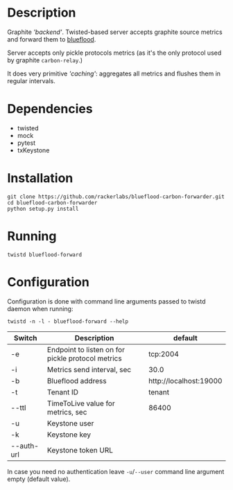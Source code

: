 # Description

Graphite _'backend'_. Twisted-based server accepts graphite source metrics and forward them to [blueflood][blueflood-git].

Server accepts only pickle protocols metrics (as it's the only protocol used by graphite `carbon-relay`.)

It does very primitive _'caching'_: aggregates all metrics and flushes them in regular intervals.

# Dependencies

 * twisted
 * mock
 * pytest
 * txKeystone

# Installation

    git clone https://github.com/rackerlabs/blueflood-carbon-forwarder.git
    cd blueflood-carbon-forwarder
    python setup.py install

# Running

    twistd blueflood-forward

# Configuration

Configuration is done with command line arguments passed to twistd daemon when running:

    twistd -n -l - blueflood-forward --help

| Switch | Description | default |
| ----- | ------- | --------- |
| -e | Endpoint to listen on for pickle protocol metrics | tcp:2004 |
| -i | Metrics send interval, sec | 30.0 |
| -b | Blueflood address | http://localhost:19000 |
| -t | Tenant ID | tenant |
| --ttl | TimeToLive value for metrics, sec | 86400 |
| -u | Keystone user | |
| -k | Keystone key | |
| --auth-url | Keystone token URL | |

In case you need no authentication leave `-u`/`--user` command line argument empty (default value).

[blueflood-git]: https://github.com/rackerlabs/blueflood "blueflood"
